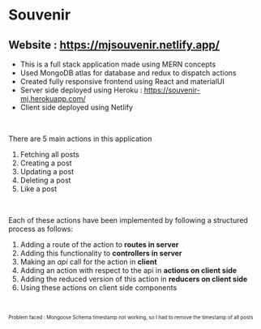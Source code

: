 # Souvenir

## Website : https://mjsouvenir.netlify.app/

* This is a full stack application made using MERN concepts
* Used MongoDB atlas for database and redux to dispatch actions
* Created fully responsive frontend using React and materialUI
* Server side deployed using Heroku : https://souvenir-mj.herokuapp.com/
* Client side deployed using Netlify

<br/>

There are 5 main actions in this application
 
 1. Fetching all posts
 2. Creating a post
 3. Updating a post
 4. Deleting a post
 5. Like a post
<br/>

 Each of these actions have been implemented by following a structured process as follows:

 1. Adding a route of the action to **routes in server**
 2. Adding this functionality to **controllers in server**
 3. Making an *api* call for the action in **client**
 4. Adding an action with respect to the api in **actions on client side**
 5. Adding the reduced version of this action in **reducers on client side**
 6. Using these actions on client side components
 
 <br>
 
 <sub><sup>Problem faced : Mongoose Schema timestamp not working, so I had to remove the timestamp of all posts </sup></sub>
